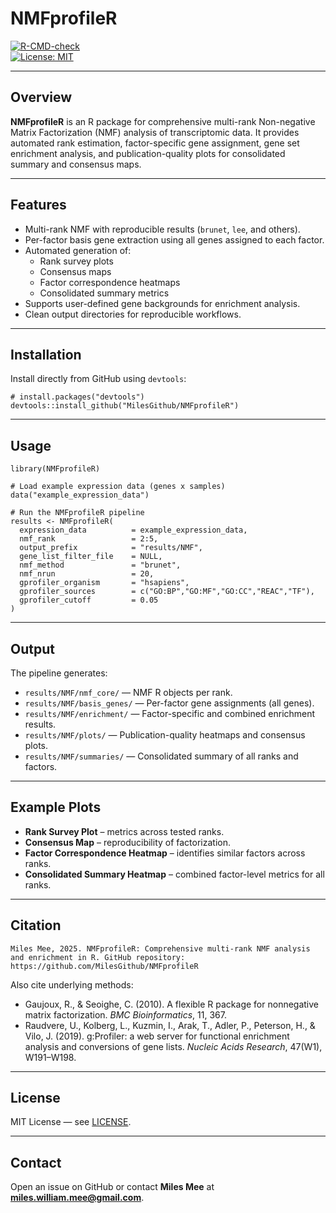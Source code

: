 # NMFprofileR

[![R-CMD-check](https://github.com/MilesGithub/NMFprofileR/actions/workflows/R-CMD-check.yaml/badge.svg)](https://github.com/MilesGithub/NMFprofileR/actions/workflows/R-CMD-check.yaml)  
[![License:
MIT](https://img.shields.io/badge/License-MIT-yellow.svg)](LICENSE)

------------------------------------------------------------------------

## Overview

**NMFprofileR** is an R package for comprehensive multi-rank
Non-negative Matrix Factorization (NMF) analysis of transcriptomic data.
It provides automated rank estimation, factor-specific gene assignment,
gene set enrichment analysis, and publication-quality plots for
consolidated summary and consensus maps.

------------------------------------------------------------------------

## Features

-   Multi-rank NMF with reproducible results (`brunet`, `lee`, and
    others).
-   Per-factor basis gene extraction using all genes assigned to each
    factor.
-   Automated generation of:
    -   Rank survey plots
    -   Consensus maps
    -   Factor correspondence heatmaps
    -   Consolidated summary metrics
-   Supports user-defined gene backgrounds for enrichment analysis.
-   Clean output directories for reproducible workflows.

------------------------------------------------------------------------

## Installation

Install directly from GitHub using `devtools`:

    # install.packages("devtools")
    devtools::install_github("MilesGithub/NMFprofileR")

------------------------------------------------------------------------

## Usage

    library(NMFprofileR)

    # Load example expression data (genes x samples)
    data("example_expression_data")

    # Run the NMFprofileR pipeline
    results <- NMFprofileR(
      expression_data          = example_expression_data,
      nmf_rank                 = 2:5,
      output_prefix            = "results/NMF",
      gene_list_filter_file    = NULL,
      nmf_method               = "brunet",
      nmf_nrun                 = 20,
      gprofiler_organism       = "hsapiens",
      gprofiler_sources        = c("GO:BP","GO:MF","GO:CC","REAC","TF"),
      gprofiler_cutoff         = 0.05
    )

------------------------------------------------------------------------

## Output

The pipeline generates:

-   `results/NMF/nmf_core/` — NMF R objects per rank.  
-   `results/NMF/basis_genes/` — Per-factor gene assignments (all
    genes).  
-   `results/NMF/enrichment/` — Factor-specific and combined enrichment
    results.  
-   `results/NMF/plots/` — Publication-quality heatmaps and consensus
    plots.  
-   `results/NMF/summaries/` — Consolidated summary of all ranks and
    factors.

------------------------------------------------------------------------

## Example Plots

-   **Rank Survey Plot** – metrics across tested ranks.  
-   **Consensus Map** – reproducibility of factorization.  
-   **Factor Correspondence Heatmap** – identifies similar factors
    across ranks.  
-   **Consolidated Summary Heatmap** – combined factor-level metrics for
    all ranks.

------------------------------------------------------------------------

## Citation

    Miles Mee, 2025. NMFprofileR: Comprehensive multi-rank NMF analysis and enrichment in R. GitHub repository: https://github.com/MilesGithub/NMFprofileR

Also cite underlying methods:

-   Gaujoux, R., & Seoighe, C. (2010). A flexible R package for
    nonnegative matrix factorization. *BMC Bioinformatics*, 11, 367.  
-   Raudvere, U., Kolberg, L., Kuzmin, I., Arak, T., Adler, P.,
    Peterson, H., & Vilo, J. (2019). g:Profiler: a web server for
    functional enrichment analysis and conversions of gene lists.
    *Nucleic Acids Research*, 47(W1), W191–W198.

------------------------------------------------------------------------

## License

MIT License — see [LICENSE](LICENSE).

------------------------------------------------------------------------

## Contact

Open an issue on GitHub or contact **Miles Mee** at
**<miles.william.mee@gmail.com>**.
